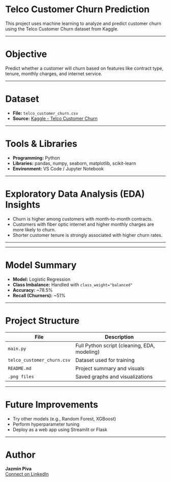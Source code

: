 # Telco Customer Churn Prediction

This project uses machine learning to analyze and predict customer churn using the Telco Customer Churn dataset from Kaggle.

---

# Objective

Predict whether a customer will churn based on features like contract type, tenure, monthly charges, and internet service.

---

# Dataset

- **File:** `telco_customer_churn.csv`  
- **Source:** [Kaggle - Telco Customer Churn](https://www.kaggle.com/datasets/blastchar/telco-customer-churn)

---

# Tools & Libraries

- **Programming:** Python  
- **Libraries:** pandas, numpy, seaborn, matplotlib, scikit-learn  
- **Environment:** VS Code / Jupyter Notebook

---

# Exploratory Data Analysis (EDA) Insights

- Churn is higher among customers with month-to-month contracts.
- Customers with fiber optic internet and higher monthly charges are more likely to churn.
- Shorter customer tenure is strongly associated with higher churn rates.

---



---

# Model Summary

- **Model:** Logistic Regression  
- **Class Imbalance:** Handled with `class_weight="balanced"`  
- **Accuracy:** ~78.5%  
- **Recall (Churners):** ~51%

---

# Project Structure

| File                      | Description                                |
|---------------------------|--------------------------------------------|
| `main.py`                 | Full Python script (cleaning, EDA, modeling) |
| `telco_customer_churn.csv`| Dataset used for training                  |
| `README.md`               | Project summary and visuals                |
| `.png files`              | Saved graphs and visualizations            |

---

# Future Improvements

- Try other models (e.g., Random Forest, XGBoost)
- Perform hyperparameter tuning
- Deploy as a web app using Streamlit or Flask

---

# Author

**Jazmin Piva**  
[Connect on LinkedIn](https://www.linkedin.com/in/jazmin-piva/)


